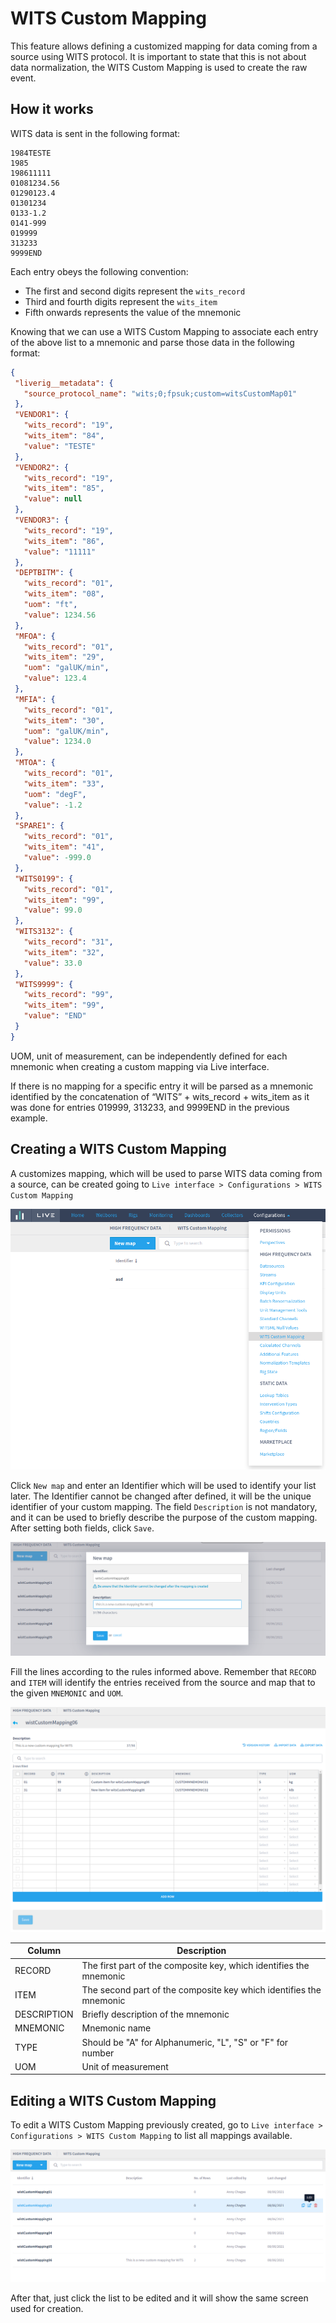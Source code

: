 # WITS Custom Mapping

This feature allows defining a customized mapping for data coming from a source using WITS protocol. It is important to state that this is not about data normalization, the WITS Custom Mapping is used to create the raw event.

## How it works

WITS data is sent in the following format:

```
1984TESTE
1985
198611111
01081234.56
01290123.4
01301234
0133-1.2
0141-999
019999
313233
9999END
```

Each entry obeys the following convention:

* The first and second digits represent the `wits_record`
* Third and fourth digits represent the `wits_item`
* Fifth onwards represents the value of the mnemonic

Knowing that we can use a WITS Custom Mapping to associate each entry of the above list to a mnemonic and parse those data in the following format:

```json
{
 "liverig__metadata": {
   "source_protocol_name": "wits;0;fpsuk;custom=witsCustomMap01"
 },
 "VENDOR1": {
   "wits_record": "19",
   "wits_item": "84",
   "value": "TESTE"
 },
 "VENDOR2": {
   "wits_record": "19",
   "wits_item": "85",
   "value": null
 },
 "VENDOR3": {
   "wits_record": "19",
   "wits_item": "86",
   "value": "11111"
 },
 "DEPTBITM": {
   "wits_record": "01",
   "wits_item": "08",
   "uom": "ft",
   "value": 1234.56
 },
 "MFOA": {
   "wits_record": "01",
   "wits_item": "29",
   "uom": "galUK/min",
   "value": 123.4
 },
 "MFIA": {
   "wits_record": "01",
   "wits_item": "30",
   "uom": "galUK/min",
   "value": 1234.0
 },
 "MTOA": {
   "wits_record": "01",
   "wits_item": "33",
   "uom": "degF",
   "value": -1.2
 },
 "SPARE1": {
   "wits_record": "01",
   "wits_item": "41",
   "value": -999.0
 },
 "WITS0199": {
   "wits_record": "01",
   "wits_item": "99",
   "value": 99.0
 },
 "WITS3132": {
   "wits_record": "31",
   "wits_item": "32",
   "value": 33.0
 },
 "WITS9999": {
   "wits_record": "99",
   "wits_item": "99",
   "value": "END"
 }
}
```

UOM, unit of measurement, can be independently defined for each mnemonic when creating a custom mapping via Live interface.

If there is no mapping for a specific entry it will be parsed as a mnemonic identified by the concatenation of “WITS” + wits\_record + wits\_item as it was done for entries 019999, 313233, and 9999END in the previous example.

## Creating a WITS Custom Mapping

A customizes mapping, which will be used to parse WITS data coming from a source, can be created going to `Live interface > Configurations > WITS Custom Mapping`

![](<../../.gitbook/assets/image (518).png>)

Click `New map` and enter an Identifier which will be used to identify your list later. The Identifier cannot be changed after defined, it will be the unique identifier of your custom mapping. The field `Description` is not mandatory, and it can be used to briefly describe the purpose of the custom mapping. After setting both fields, click `Save`.

![](<../../.gitbook/assets/image (1).png>)

Fill the lines according to the rules informed above. Remember that `RECORD` and `ITEM` will identify the entries received from the source and map that to the given `MNEMONIC` and `UOM`.

![](<../../.gitbook/assets/image (134).png>)

| Column      | Description                                                        |
| ----------- | ------------------------------------------------------------------ |
| RECORD      | The first part of the composite key, which identifies the mnemonic |
| ITEM        | The second part of the composite key which identifies the mnemonic |
| DESCRIPTION | Briefly description of the mnemonic                                |
| MNEMONIC    | Mnemonic name                                                      |
| TYPE        | Should be "A" for Alphanumeric, "L", "S" or "F" for number         |
| UOM         | Unit of measurement                                                |

## Editing a WITS Custom Mapping

To edit a WITS Custom Mapping previously created, go to `Live interface > Configurations > WITS Custom Mapping` to list all mappings available.

![](<../../.gitbook/assets/image (317).png>)

After that, just click the list to be edited and it will show the same screen used for creation.
